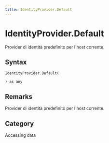 ```yaml
---
title: IdentityProvider.Default
---
```


# IdentityProvider.Default


Provider di identità predefinito per l&#39;host corrente.


## Syntax

```powerquery
IdentityProvider.Default(

) as any
```


## Remarks

Provider di identità predefinito per l'host corrente.



## Category
Accessing data
